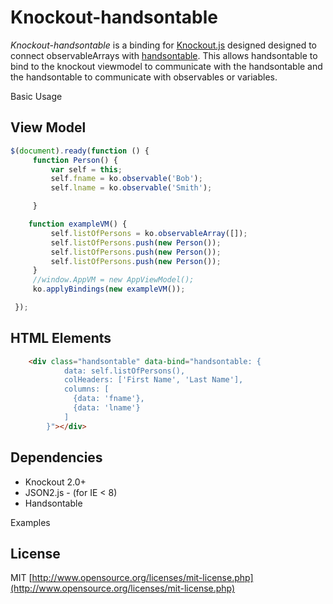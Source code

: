 Knockout-handsontable
=====================

*Knockout-handsontable* is a binding for [Knockout.js](http://knockoutjs.com/) designed  designed to connect observableArrays with [handsontable](https://github.com/warpech/jquery-handsontable).  This allows handsontable to bind to the knockout viewmodel to communicate with the handsontable and the handsontable to communicate with observables or variables.

Basic Usage


View Model
-----------
```js
$(document).ready(function () {
     function Person() {
         var self = this;
         self.fname = ko.observable('Bob');
         self.lname = ko.observable('Smith');

     }

    function exampleVM() {
         self.listOfPersons = ko.observableArray([]);
         self.listOfPersons.push(new Person());
         self.listOfPersons.push(new Person());
         self.listOfPersons.push(new Person());
     }
     //window.AppVM = new AppViewModel();
     ko.applyBindings(new exampleVM());

 });

```

HTML Elements
-----------
```html
    <div class="handsontable" data-bind="handsontable: {
            data: self.listOfPersons(),
            colHeaders: ['First Name', 'Last Name'],
            columns: [
              {data: 'fname'},
              {data: 'lname'}
            ]
        }"></div>
```


Dependencies
------------
* Knockout 2.0+
* JSON2.js - (for IE < 8)
* Handsontable


Examples


License
-------
MIT [http://www.opensource.org/licenses/mit-license.php](http://www.opensource.org/licenses/mit-license.php)
